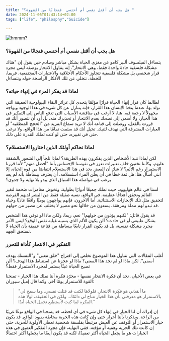 ```yaml
---
title: "هل يجب أن أقتل نفسي أم أحتسي  فنجانًا من القهوة؟ "
date: 2024-11-05T01:43:14+02:00
tags: ["life", "philosphy","Suicide"]

---
```

![hmmm?](/images/cofeez-.png)

### هل يجب أن أقتل نفسي أم أحتسي فنجانًا من القهوة؟

يتساءل الفيلسوف ألبير كامو عن مغزى الحياة بشكل مباشر وصادم حين يقول إن "هناك مشكلة فلسفية جادة واحدة فقط، وهي الانتحار". إنه يتناول الانتحار بوصفه ليس مجرد قرار شخصي بل مشكلة فلسفية تتجاوز الأحكام الأخلاقية والاعتبارات المجتمعية. فربما، للحظة، نتخلى عن تلك الأفكار الراسخة حوله ونتساءل
### لماذا قد يفكر المرء في إنهاء حياته؟

لطالما كان قرار إنهاء الحياة قرارًا مؤلمًا يتحدى كل غرائز البقاء البيولوجية العميقة التي نولد بها. عندما يتخذ الإنسان هذا القرار، فإنه يتنازل عن كل شيء في هذا الوجود ويواجه مجهولاً لا رجعة فيه. هنا، لا أرغب في مناقشة الأسباب التي تدفع الناس إلى التفكير في هذا الخيار، ولا أسعى إلى نصحك بعدم الانتحار أو تحذيرك منه، بل أود أن نتصور أنك قد قررت بالفعل، ووصلت إلى قناعة أنك لا تريد سماع المزيد من "الحجج المنطقية" أو العبارات المشرقة التي تهدف لثنيك. تخيل أنك قد سئمت تمامًا من هذا الواقع، ولا ترغب حتى في تغييره، حتى لو كنت تملك القدرة على ذلك.

### لماذا نحاكم أولئك الذين اختاروا الاستسلام؟
لكن لماذا ننبذ الأشخاص الذين يفكرون بهذه الطريقة؟ لماذا نلجأ إلى الشعور بالشفقة عليهم، وكأننا نختبئ خلف تعبيرات تعزز في نفوسنا الإحساس بأننا "أفضل منهم" لأننا قررنا الاستمرار رغم الألم؟ لا شك أن البعض يجد في هذا الاستسلام انتقاصًا من قوة الحياة، إلا أنني أسأل هنا: هل ثمة خطأ في أن يعلن المرء استسلامه، أن يعترف ببساطة بأنه لم يعد يرغب في مواصلة هذا السباق الذي يبدو بلا نهاية ولا جدوى؟

لسنا في عالم هوليوود، حيث نملك جميعًا أدوارًا بطولية، ونخوض مغامرات ضخمة لنغير العالم ونحقق أهدافًا عظيمة. في الواقع، نسبة ضئيلة فقط من البشر لديهم الفرصة لتحقيق مثل تلك الإنجازات الاستثنائية. أما الآخرون، فإنهم يواجهون يوميًا واقعًا عاديًا وحياة قد تبدو لهم مملة ومرهقة، يسعون من خلالها نحو مصير لا يختلف عن مصير من حولهم.

قد يقول قائل: "لكنهم يؤذون من حولهم!" نعم، ربما، ولكن ماذا لو توفي هذا الشخص بشكل طبيعي أو في حادث؟ ألن يكون للألم الذي يسببه غيابه نفس الوقع؟ ليس الأمر مجرد مشكلة نفسية، بل قد يكون القرار نابعًا ببساطة من قناعة عميقة بأن الحياة لا تستحق الجهد.
### التفكير في الانتحار كأداة للتحرر
أغلب المقالات التي تتناول هذا الموضوع تخلص إلى اقتراح "خلق معنى" و"التمسك بهدف أسمى". لكن ماذا لو لم نجد هذا المعنى؟ ماذا لو عجزنا عن استنباط هذا الهدف؟ ألن تصبح الحياة عبئًا يستمر لمجرد الاستمرار فقط؟

في بعض الأحيان، نجد أن فكرة الانتحار نفسها - مجرّد فكرة أننا نملك هذا الخيار - تمنحنا القوة للاستمرار يومًا آخر. وكما قال إميل سيوران:

>"ما أنقذني هو فكرة الانتحار. فلولاها لكنت قد قتلت نفسي. وما سمح لي بالاستمرار هو معرفتي بأن هذا الخيار متاح لي دائمًا... ولكن في الحقيقة، لولا هذه الفكرة لما كنت لأستطيع تحمل الحياة أبدًا."

إن إدراك أن لنا الخيار في إنهاء كل شيء في أي لحظة، قد يمنحنا في الواقع نوعًا غريبًا من الراحة، ويذكرنا بأننا أحرار حتى وإن كانت هذه الحرية محاطة بقيود الواقع. 
قد يكون خيار الاستمرار أو التوقف عن العيش مرتبطًا بفلسفة شخصية تعطي الأولوية للحرية، حتى إن كانت تلك الحرية وهمية أو مؤقتة. ففي النهاية، فإن مجرد التفكير العميق في هذه الخيارات هو ما يجعل الحياة أكثر تعقيدًا، لكنه قد يكون أيضًا ما يجعلها أكثر احتمالًا